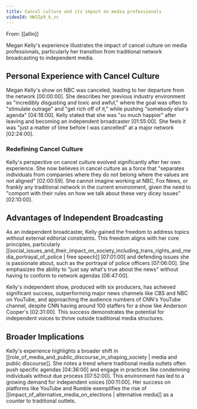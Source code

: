 ```yaml
---
title: Cancel culture and its impact on media professionals
videoId: HW3Ip9_k_zc
---
```


From: [[allin]] <br/> 

Megan Kelly's experience illustrates the impact of cancel culture on media professionals, particularly her transition from traditional network broadcasting to independent media.

## Personal Experience with Cancel Culture

Megan Kelly's show on NBC was canceled, leading to her departure from the network <a class="yt-timestamp" data-t="00:00:00">[00:00:00]</a>. She describes her previous industry environment as "incredibly disgusting and toxic and awful," where the goal was often to "stimulate outrage" and "get rich off of it," while pushing "somebody else's agenda" <a class="yt-timestamp" data-t="04:18:00">[04:18:00]</a>. Kelly stated that she was "so much happier" after leaving and becoming an independent broadcaster <a class="yt-timestamp" data-t="01:55:00">[01:55:00]</a>. She feels it was "just a matter of time before I was cancelled" at a major network <a class="yt-timestamp" data-t="02:24:00">[02:24:00]</a>.

### Redefining Cancel Culture

Kelly's perspective on cancel culture evolved significantly after her own experience. She now believes in cancel culture as a force that "separates individuals from companies where they do not belong where the values are not aligned" <a class="yt-timestamp" data-t="02:00:59">[02:00:59]</a>. She cannot imagine working at NBC, Fox News, or frankly any traditional network in the current environment, given the need to "comport with their rules on how we talk about these very dicey issues" <a class="yt-timestamp" data-t="02:10:00">[02:10:00]</a>.

## Advantages of Independent Broadcasting

As an independent broadcaster, Kelly gained the freedom to address topics without external editorial constraints. This freedom aligns with her core principles, particularly [[social_issues_and_their_impact_on_society_including_trans_rights_and_media_portrayal_of_police | free speech]] <a class="yt-timestamp" data-t="07:01:00">[07:01:00]</a> and defending issues she is passionate about, such as the portrayal of police officers <a class="yt-timestamp" data-t="07:06:00">[07:06:00]</a>. She emphasizes the ability to "just say what's true about the news" without having to conform to network agendas <a class="yt-timestamp" data-t="06:47:00">[06:47:00]</a>.

Kelly's independent show, produced with six producers, has achieved significant success, outperforming major news channels like CBS and NBC on YouTube, and approaching the audience numbers of CNN's YouTube channel, despite CNN having around 100 staffers for a show like Anderson Cooper's <a class="yt-timestamp" data-t="02:31:00">[02:31:00]</a>. This success demonstrates the potential for independent voices to thrive outside traditional media structures.

## Broader Implications

Kelly's experience highlights a broader shift in [[role_of_media_and_public_discourse_in_shaping_society | media and public discourse]]. She notes a trend where traditional media outlets often push specific agendas <a class="yt-timestamp" data-t="04:36:00">[04:36:00]</a> and engage in practices like condemning individuals without due process <a class="yt-timestamp" data-t="07:52:00">[07:52:00]</a>. This environment has led to a growing demand for independent voices <a class="yt-timestamp" data-t="00:11:00">[00:11:00]</a>. Her success on platforms like YouTube and Rumble exemplifies the rise of [[impact_of_alternative_media_on_elections | alternative media]] as a counter to traditional outlets.